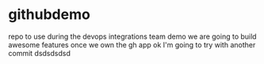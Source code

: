 # githubdemo
repo to use during the devops integrations team demo
we are going to build awesome features once we own the gh app
ok I'm going to try with another commit
dsdsdsdsd
